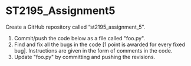 # ST2195_Assignment5
Create a GitHub repository called “st2195_assignment_5”.
1. Commit/push the code below as a file called "foo.py".
2. Find and fix all the bugs in the code [1 point is awarded for every fixed bug]. Instructions are given in the form of comments in the code.
3. Update "foo.py" by committing and pushing the revisions.

